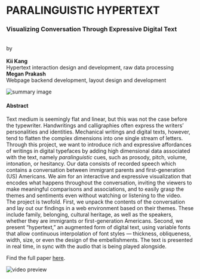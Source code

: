 # PARALINGUISTIC HYPERTEXT
### Visualizing Conversation Through Expressive Digital Text
<br>
by<br><br>
<b>Kii Kang</b><br>  Hypertext interaction design and development, raw data processing<br>
<b>Megan Prakash</b> <br>Webpage backend development, layout design and development

![summary image]("media/preview.png")

#### Abstract

Text medium is seemingly flat and linear, but this was not the case before the typewriter. Handwritings and calligraphies often express the writers’ personalities and identities. Mechanical writings and digital texts, however, tend to flatten the complex dimensions into one single stream of letters. Through this project, we want to introduce rich and expressive affordances of writings in digital typefaces by adding high dimensional data associated with the text, namely <i>paralinguistic</i> cues, such as prosody, pitch, volume, intonation, or hesitancy. Our data consists of recorded speech which contains a conversation between immigrant parents and first-generation (US) Americans. We aim for an interactive and expressive visualization that encodes what happens throughout the conversation, inviting the viewers to make meaningful comparisons and associations, and to easily grasp the themes and sentiments even without watching or listening to the video.<br>
The project is twofold. First, we unpack the contents of the conversation and lay out our findings in a web environment based on their themes. These include family, belonging, cultural heritage, as well as the speakers, whether they are immigrants or first-generation Americans. Second, we present “hypertext,” an augmented form of digital text, using variable fonts that allow continuous interpolation of font styles — thickness, obliqueness, width, size, or even the design of the embellishments. The text is presented in real time, in sync with the audio that is being played alongside.

Find the full paper [here](final/paper.pdf).


![video preview]("media/preview.mp4")
